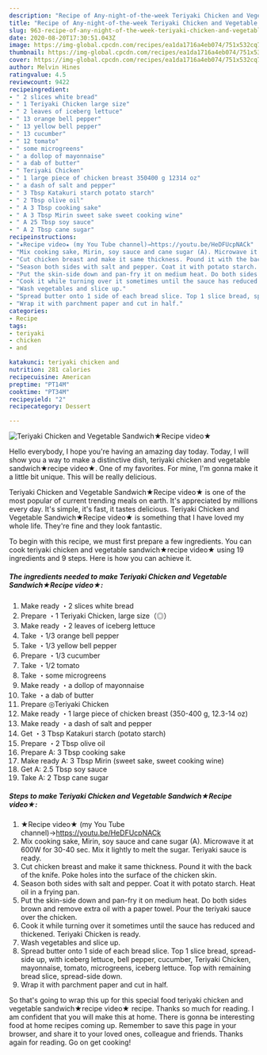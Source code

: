 ```yaml
---
description: "Recipe of Any-night-of-the-week Teriyaki Chicken and Vegetable Sandwich★Recipe video★"
title: "Recipe of Any-night-of-the-week Teriyaki Chicken and Vegetable Sandwich★Recipe video★"
slug: 963-recipe-of-any-night-of-the-week-teriyaki-chicken-and-vegetable-sandwichrecipe-video
date: 2020-08-20T17:30:51.043Z
image: https://img-global.cpcdn.com/recipes/ea1da1716a4eb074/751x532cq70/teriyaki-chicken-and-vegetable-sandwich★recipe-video★-recipe-main-photo.jpg
thumbnail: https://img-global.cpcdn.com/recipes/ea1da1716a4eb074/751x532cq70/teriyaki-chicken-and-vegetable-sandwich★recipe-video★-recipe-main-photo.jpg
cover: https://img-global.cpcdn.com/recipes/ea1da1716a4eb074/751x532cq70/teriyaki-chicken-and-vegetable-sandwich★recipe-video★-recipe-main-photo.jpg
author: Melvin Hines
ratingvalue: 4.5
reviewcount: 9422
recipeingredient:
- " 2 slices white bread"
- " 1 Teriyaki Chicken large size"
- " 2 leaves of iceberg lettuce"
- " 13 orange bell pepper"
- " 13 yellow bell pepper"
- " 13 cucumber"
- " 12 tomato"
- " some microgreens"
- " a dollop of mayonnaise"
- " a dab of butter"
- " Teriyaki Chicken"
- " 1 large piece of chicken breast 350400 g 12314 oz"
- " a dash of salt and pepper"
- " 3 Tbsp Katakuri starch potato starch"
- " 2 Tbsp olive oil"
- " A 3 Tbsp cooking sake"
- " A 3 Tbsp Mirin sweet sake sweet cooking wine"
- " A 25 Tbsp soy sauce"
- " A 2 Tbsp cane sugar"
recipeinstructions:
- "★Recipe video★ (my You Tube channel)→https://youtu.be/HeDFUcpNACk"
- "Mix cooking sake, Mirin, soy sauce and cane sugar (A). Microwave it at 600W for 30-40 sec. Mix it lightly to melt the sugar. Teriyaki sauce is ready."
- "Cut chicken breast and make it same thickness. Pound it with the back of the knife. Poke holes into the surface of the chicken skin."
- "Season both sides with salt and pepper. Coat it with potato starch. Heat oil in a frying pan."
- "Put the skin-side down and pan-fry it on medium heat. Do both sides brown and remove extra oil with a paper towel. Pour the teriyaki sauce over the chicken."
- "Cook it while turning over it sometimes until the sauce has reduced and thickened. Teriyaki Chicken is ready."
- "Wash vegetables and slice up."
- "Spread butter onto 1 side of each bread slice. Top 1 slice bread, spread-side up, with iceberg lettuce, bell pepper, cucumber, Teriyaki Chicken, mayonnaise, tomato, microgreens, iceberg lettuce. Top with remaining bread slice, spread-side down."
- "Wrap it with parchment paper and cut in half."
categories:
- Recipe
tags:
- teriyaki
- chicken
- and

katakunci: teriyaki chicken and 
nutrition: 281 calories
recipecuisine: American
preptime: "PT14M"
cooktime: "PT34M"
recipeyield: "2"
recipecategory: Dessert

---
```



![Teriyaki Chicken and Vegetable Sandwich★Recipe video★](https://img-global.cpcdn.com/recipes/ea1da1716a4eb074/751x532cq70/teriyaki-chicken-and-vegetable-sandwich★recipe-video★-recipe-main-photo.jpg)

Hello everybody, I hope you're having an amazing day today. Today, I will show you a way to make a distinctive dish, teriyaki chicken and vegetable sandwich★recipe video★. One of my favorites. For mine, I'm gonna make it a little bit unique. This will be really delicious.

Teriyaki Chicken and Vegetable Sandwich★Recipe video★ is one of the most popular of current trending meals on earth. It's appreciated by millions every day. It's simple, it's fast, it tastes delicious. Teriyaki Chicken and Vegetable Sandwich★Recipe video★ is something that I have loved my whole life. They're fine and they look fantastic.




To begin with this recipe, we must first prepare a few ingredients. You can cook teriyaki chicken and vegetable sandwich★recipe video★ using 19 ingredients and 9 steps. Here is how you can achieve it.

<!--inarticleads1-->

##### The ingredients needed to make Teriyaki Chicken and Vegetable Sandwich★Recipe video★:

1. Make ready  ・2 slices white bread
1. Prepare  ・1 Teriyaki Chicken, large size（◎）
1. Make ready  ・2 leaves of iceberg lettuce
1. Take  ・1/3 orange bell pepper
1. Take  ・1/3 yellow bell pepper
1. Prepare  ・1/3 cucumber
1. Take  ・1/2 tomato
1. Take  ・some microgreens
1. Make ready  ・a dollop of mayonnaise
1. Take  ・a dab of butter
1. Prepare  ◎Teriyaki Chicken
1. Make ready  ・1 large piece of chicken breast (350-400 g, 12.3-14 oz)
1. Make ready  ・a dash of salt and pepper
1. Get  ・3 Tbsp Katakuri starch (potato starch)
1. Prepare  ・2 Tbsp olive oil
1. Prepare  A: 3 Tbsp cooking sake
1. Make ready  A: 3 Tbsp Mirin (sweet sake, sweet cooking wine)
1. Get  A: 2.5 Tbsp soy sauce
1. Take  A: 2 Tbsp cane sugar




<!--inarticleads2-->

##### Steps to make Teriyaki Chicken and Vegetable Sandwich★Recipe video★:

1. ★Recipe video★ (my You Tube channel)→https://youtu.be/HeDFUcpNACk
1. Mix cooking sake, Mirin, soy sauce and cane sugar (A). Microwave it at 600W for 30-40 sec. Mix it lightly to melt the sugar. Teriyaki sauce is ready.
1. Cut chicken breast and make it same thickness. Pound it with the back of the knife. Poke holes into the surface of the chicken skin.
1. Season both sides with salt and pepper. Coat it with potato starch. Heat oil in a frying pan.
1. Put the skin-side down and pan-fry it on medium heat. Do both sides brown and remove extra oil with a paper towel. Pour the teriyaki sauce over the chicken.
1. Cook it while turning over it sometimes until the sauce has reduced and thickened. Teriyaki Chicken is ready.
1. Wash vegetables and slice up.
1. Spread butter onto 1 side of each bread slice. Top 1 slice bread, spread-side up, with iceberg lettuce, bell pepper, cucumber, Teriyaki Chicken, mayonnaise, tomato, microgreens, iceberg lettuce. Top with remaining bread slice, spread-side down.
1. Wrap it with parchment paper and cut in half.




So that's going to wrap this up for this special food teriyaki chicken and vegetable sandwich★recipe video★ recipe. Thanks so much for reading. I am confident that you will make this at home. There is gonna be interesting food at home recipes coming up. Remember to save this page in your browser, and share it to your loved ones, colleague and friends. Thanks again for reading. Go on get cooking!
